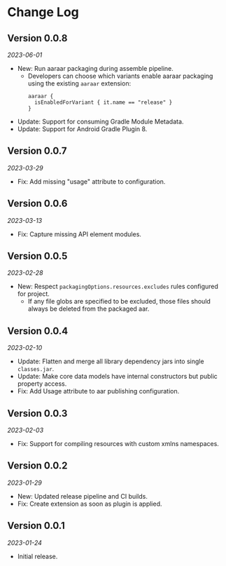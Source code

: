 Change Log
==========

## Version 0.0.8

_2023-06-01_

* New: Run aaraar packaging during assemble pipeline.
  * Developers can choose which variants enable aaraar packaging using the existing `aaraar` extension:
    ```
    aaraar {
      isEnabledForVariant { it.name == "release" }
    }
    ```
* Update: Support for consuming Gradle Module Metadata.
* Update: Support for Android Gradle Plugin 8.

## Version 0.0.7

_2023-03-29_

* Fix: Add missing "usage" attribute to configuration.

## Version 0.0.6

_2023-03-13_

* Fix: Capture missing API element modules.

## Version 0.0.5

_2023-02-28_

* New: Respect `packagingOptions.resources.excludes` rules configured for project.
  * If any file globs are specified to be excluded, those files should always be deleted from the packaged aar.

## Version 0.0.4

_2023-02-10_

* Update: Flatten and merge all library dependency jars into single `classes.jar`.
* Update: Make core data models have internal constructors but public property access.
* Fix: Add Usage attribute to aar publishing configuration.

## Version 0.0.3

_2023-02-03_

* Fix: Support for compiling resources with custom xmlns namespaces.

## Version 0.0.2

_2023-01-29_

* New: Updated release pipeline and CI builds.
* Fix: Create extension as soon as plugin is applied.

## Version 0.0.1

_2023-01-24_

* Initial release.
